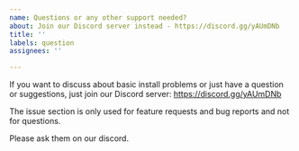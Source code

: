 ```yaml
---
name: Questions or any other support needed?
about: Join our Discord server instead - https://discord.gg/yAUmDNb
title: ''
labels: question
assignees: ''

---
```


If you want to discuss about basic install problems or just have a question or suggestions, just join our Discord server:
https://discord.gg/yAUmDNb

The issue section is only used for feature requests and bug reports and not for questions.

Please ask them on our discord.
